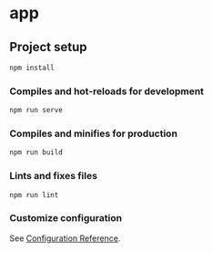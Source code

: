 # app

## Project setup

``` sh
npm install
```

### Compiles and hot-reloads for development

``` sh
npm run serve
```

### Compiles and minifies for production

``` sh
npm run build
```

### Lints and fixes files

``` sh
npm run lint
```

### Customize configuration

See [Configuration Reference](https://cli.vuejs.org/config/).
